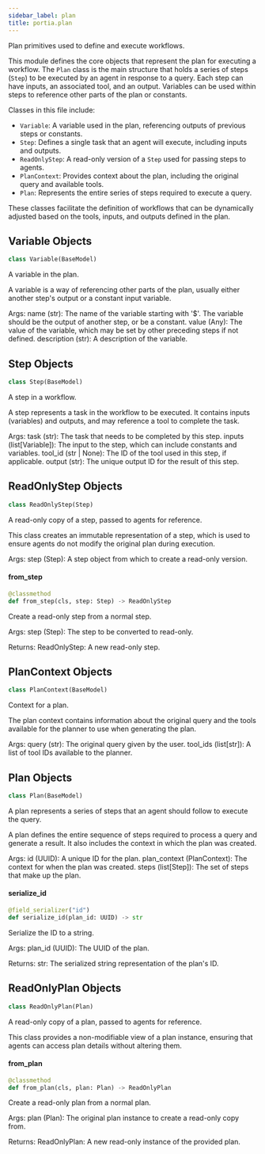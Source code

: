 ```yaml
---
sidebar_label: plan
title: portia.plan
---
```


Plan primitives used to define and execute workflows.

This module defines the core objects that represent the plan for executing a workflow.
The `Plan` class is the main structure that holds a series of steps (`Step`) to be executed by an
agent in response to a query. Each step can have inputs, an associated tool, and an output.
Variables can be used within steps to reference other parts of the plan or constants.

Classes in this file include:

- `Variable`: A variable used in the plan, referencing outputs of previous steps or constants.
- `Step`: Defines a single task that an agent will execute, including inputs and outputs.
- `ReadOnlyStep`: A read-only version of a `Step` used for passing steps to agents.
- `PlanContext`: Provides context about the plan, including the original query and available tools.
- `Plan`: Represents the entire series of steps required to execute a query.

These classes facilitate the definition of workflows that can be dynamically adjusted based on the
tools, inputs, and outputs defined in the plan.

## Variable Objects

```python
class Variable(BaseModel)
```

A variable in the plan.

A variable is a way of referencing other parts of the plan, usually either another step&#x27;s output
or a constant input variable.

Args:
    name (str): The name of the variable starting with &#x27;$&#x27;. The variable should be the output
                of another step, or be a constant.
    value (Any): The value of the variable, which may be set by other preceding steps if not
                 defined.
    description (str): A description of the variable.

## Step Objects

```python
class Step(BaseModel)
```

A step in a workflow.

A step represents a task in the workflow to be executed. It contains inputs (variables) and
outputs, and may reference a tool to complete the task.

Args:
    task (str): The task that needs to be completed by this step.
    inputs (list[Variable]): The input to the step, which can include constants and variables.
    tool_id (str | None): The ID of the tool used in this step, if applicable.
    output (str): The unique output ID for the result of this step.

## ReadOnlyStep Objects

```python
class ReadOnlyStep(Step)
```

A read-only copy of a step, passed to agents for reference.

This class creates an immutable representation of a step, which is used to ensure agents
do not modify the original plan during execution.

Args:
    step (Step): A step object from which to create a read-only version.

#### from\_step

```python
@classmethod
def from_step(cls, step: Step) -> ReadOnlyStep
```

Create a read-only step from a normal step.

Args:
    step (Step): The step to be converted to read-only.

Returns:
    ReadOnlyStep: A new read-only step.

## PlanContext Objects

```python
class PlanContext(BaseModel)
```

Context for a plan.

The plan context contains information about the original query and the tools available
for the planner to use when generating the plan.

Args:
    query (str): The original query given by the user.
    tool_ids (list[str]): A list of tool IDs available to the planner.

## Plan Objects

```python
class Plan(BaseModel)
```

A plan represents a series of steps that an agent should follow to execute the query.

A plan defines the entire sequence of steps required to process a query and generate a result.
It also includes the context in which the plan was created.

Args:
    id (UUID): A unique ID for the plan.
    plan_context (PlanContext): The context for when the plan was created.
    steps (list[Step]): The set of steps that make up the plan.

#### serialize\_id

```python
@field_serializer("id")
def serialize_id(plan_id: UUID) -> str
```

Serialize the ID to a string.

Args:
    plan_id (UUID): The UUID of the plan.

Returns:
    str: The serialized string representation of the plan&#x27;s ID.

## ReadOnlyPlan Objects

```python
class ReadOnlyPlan(Plan)
```

A read-only copy of a plan, passed to agents for reference.

This class provides a non-modifiable view of a plan instance,
ensuring that agents can access plan details without altering them.

#### from\_plan

```python
@classmethod
def from_plan(cls, plan: Plan) -> ReadOnlyPlan
```

Create a read-only plan from a normal plan.

Args:
    plan (Plan): The original plan instance to create a read-only copy from.

Returns:
    ReadOnlyPlan: A new read-only instance of the provided plan.

